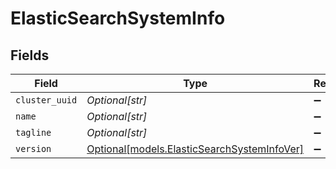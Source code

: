 # ElasticSearchSystemInfo


## Fields

| Field                                                                                  | Type                                                                                   | Required                                                                               | Description                                                                            |
| -------------------------------------------------------------------------------------- | -------------------------------------------------------------------------------------- | -------------------------------------------------------------------------------------- | -------------------------------------------------------------------------------------- |
| `cluster_uuid`                                                                         | *Optional[str]*                                                                        | :heavy_minus_sign:                                                                     | N/A                                                                                    |
| `name`                                                                                 | *Optional[str]*                                                                        | :heavy_minus_sign:                                                                     | N/A                                                                                    |
| `tagline`                                                                              | *Optional[str]*                                                                        | :heavy_minus_sign:                                                                     | N/A                                                                                    |
| `version`                                                                              | [Optional[models.ElasticSearchSystemInfoVer]](../models/elasticsearchsysteminfover.md) | :heavy_minus_sign:                                                                     | N/A                                                                                    |